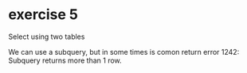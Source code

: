 

# exercise 5
<p>Select using two tables
<p>We can use a subquery, but in some times is comon return error 1242: Subquery returns more than 1 row.